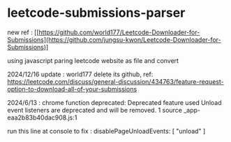 # leetcode-submissions-parser

new ref : [[https://github.com/world177/Leetcode-Downloader-for-Submissions](https://github.com/jungsu-kwon/Leetcode-Downloader-for-Submissions)]

using javascript paring leetcode website as file and convert

2024/12/16 update : world177 delete its github, ref: https://leetcode.com/discuss/general-discussion/434763/feature-request-option-to-download-all-of-your-submissions

2024/6/13 : chrome function deprecated:
Deprecated feature used
Unload event listeners are deprecated and will be removed.
1 source
_app-eaa2b83b40dac908.js:1

run this line at console to fix  : disablePageUnloadEvents: [ "unload" ]


